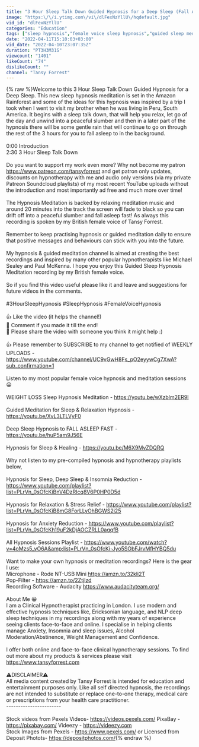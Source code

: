 ```yaml
---
title: "3 Hour Sleep Talk Down Guided Hypnosis for a Deep Sleep (Fall Asleep Fast to the Amazon Rainforest)"
image: "https:\/\/i.ytimg.com\/vi\/dlFexNzYllU\/hqdefault.jpg"
vid_id: "dlFexNzYllU"
categories: "Education"
tags: ["sleep hypnosis","female voice sleep hypnosis","guided sleep meditation"]
date: "2022-04-11T15:10:03+03:00"
vid_date: "2022-04-10T23:07:35Z"
duration: "PT3H3M31S"
viewcount: "1401"
likeCount: "74"
dislikeCount: ""
channel: "Tansy Forrest"
---
```

{% raw %}Welcome to this 3 Hour Sleep Talk Down Guided Hypnosis for a Deep Sleep.  This new sleep hypnosis meditation is set in the Amazon Rainforest and some of the ideas for this hypnosis was inspired by a trip I took when I went to visit my brother when he was living in Peru, South America.  It begins with a sleep talk down, that will help you relax, let go of the day and unwind into a peaceful slumber and then in a later part of the hypnosis there will be some gentle rain that will continue to go on through the rest of the 3 hours for you to fall asleep to in the background.<br /><br />0:00 Introduction <br />2:30 3 Hour Sleep Talk Down<br /><br />Do you want to support my work even more?  Why not become my patron <a rel="nofollow" target="blank" href="https://www.patreon.com/tansyforrest">https://www.patreon.com/tansyforrest</a> and get patron only updates, discounts on hypnotherapy with me and audio only versions (via my private Patreon Soundcloud playlists) of my most recent YouTube uploads without the introduction and most importantly ad free and much more over time! <br /><br />The Hypnosis Meditation is backed by relaxing meditation music and around 20 minutes into the track the screen will fade to black so you can drift off into a peaceful slumber and fall asleep fast! As always this recording is spoken by my British female voice of Tansy Forrest.  <br /><br />Remember to keep practising hypnosis or guided meditation daily to ensure that positive messages and behaviours can stick with you into the future.<br /><br />My hypnosis &amp; guided meditation channel is aimed at creating the best recordings and inspired by many other popular hypnotherapists like Michael Sealey and Paul McKenna. I hope you enjoy this Guided Sleep Hypnosis Meditation recording by my British female voice.<br /><br />So if you find this video useful please like it and leave and suggestions for future videos in the comments. <br /><br />#3HourSleepHypnosis #SleepHypnosis  #FemaleVoiceHypnosis<br /><br />👍 Like the video (it helps the channel!)<br />💬 Comment if you made it till the end!<br />🔗 Please share the video with someone you think it might help :)<br /><br />👍 Please remember to SUBSCRIBE to my channel to get notified of WEEKLY UPLOADS - <a rel="nofollow" target="blank" href="https://www.youtube.com/channel/UC9vGwH8Fs_pO2eyywCg7XwA?sub_confirmation=1">https://www.youtube.com/channel/UC9vGwH8Fs_pO2eyywCg7XwA?sub_confirmation=1</a><br /><br />Listen to my most popular female voice hypnosis and meditation sessions 😀<br /><br />WEIGHT LOSS Sleep Hypnosis Meditation - <a rel="nofollow" target="blank" href="https://youtu.be/wXzblm2ER9I">https://youtu.be/wXzblm2ER9I</a><br /><br />Guided Meditation for Sleep &amp; Relaxation Hypnosis - <a rel="nofollow" target="blank" href="https://youtu.be/XvL3LTLVyF0">https://youtu.be/XvL3LTLVyF0</a><br /><br />Deep Sleep Hypnosis to FALL ASLEEP FAST - <a rel="nofollow" target="blank" href="https://youtu.be/huP5am9J56E">https://youtu.be/huP5am9J56E</a><br /><br />Hypnosis for Sleep &amp; Healing - <a rel="nofollow" target="blank" href="https://youtu.be/M6X9MvZDQRQ">https://youtu.be/M6X9MvZDQRQ</a><br /><br />Why not listen to my pre-compiled hypnosis and hypnotherapy playlists below,<br /><br />Hypnosis for Sleep, Deep Sleep &amp; Insomnia Reduction - <a rel="nofollow" target="blank" href="https://www.youtube.com/playlist?list=PLrVn_0sOfcKiBnV4DzRIcq8V6P0HP0D5d">https://www.youtube.com/playlist?list=PLrVn_0sOfcKiBnV4DzRIcq8V6P0HP0D5d</a><br /><br />Hypnosis for Relaxation &amp; Stress Relief - <a rel="nofollow" target="blank" href="https://www.youtube.com/playlist?list=PLrVn_0sOfcKiB8mG8ForLLyOhBGWS2i25">https://www.youtube.com/playlist?list=PLrVn_0sOfcKiB8mG8ForLLyOhBGWS2i25</a><br /><br />Hypnosis for Anxiety Reduction - <a rel="nofollow" target="blank" href="https://www.youtube.com/playlist?list=PLrVn_0sOfcKh19uF2kDjAOCZRLL0agqfB">https://www.youtube.com/playlist?list=PLrVn_0sOfcKh19uF2kDjAOCZRLL0agqfB</a><br /><br />All Hypnosis Sessions Playlist - <a rel="nofollow" target="blank" href="https://www.youtube.com/watch?v=4oMzs5_vO6A&amp;list=PLrVn_0sOfcKi-Jyo5SObFJrvMfHYBQ5du">https://www.youtube.com/watch?v=4oMzs5_vO6A&amp;list=PLrVn_0sOfcKi-Jyo5SObFJrvMfHYBQ5du</a><br /><br />Want to make your own hypnosis or meditation recordings?  Here is the gear I use:<br />Microphone - Rode NT-USB Mini <a rel="nofollow" target="blank" href="https://amzn.to/32kli2T">https://amzn.to/32kli2T</a><br />Pop-Filter - <a rel="nofollow" target="blank" href="https://amzn.to/2Ztjlzd">https://amzn.to/2Ztjlzd</a><br />Recording Software - Audacity <a rel="nofollow" target="blank" href="https://www.audacityteam.org/">https://www.audacityteam.org/</a> <br /><br />About Me 😀<br />I am a Clinical Hypnotherapist practicing in London.  I use modern and effective hypnosis techniques like, Ericksonian language, and NLP deep sleep techniques in my recordings along with my years of experience seeing clients face-to-face and online. I specialise in helping clients manage Anxiety, Insomnia and sleep issues, Alcohol Moderation/Abstinence, Weight Management and Confidence.  <br /><br />I offer both online and face-to-face clinical hypnotherapy sessions. To find out more about my products &amp; services please visit <a rel="nofollow" target="blank" href="https://www.tansyforrest.com">https://www.tansyforrest.com</a><br /><br />⚠DISCLAIMER⚠<br />All media content created by Tansy Forrest is intended for education and entertainment purposes only.  Like all self directed hypnosis, the recordings are not intended to substitute or replace one-to-one therapy, medical care or prescriptions from your health care practitioner.<br />----------------------- <br /><br />Stock videos from Pexels Videos- <a rel="nofollow" target="blank" href="https://videos.pexels.com/">https://videos.pexels.com/</a> PixaBay - <a rel="nofollow" target="blank" href="https://pixabay.com/">https://pixabay.com/</a> Videezy - <a rel="nofollow" target="blank" href="https://videezy.com">https://videezy.com</a><br />Stock Images from Pexels - <a rel="nofollow" target="blank" href="https://www.pexels.com/">https://www.pexels.com/</a> or Licensed from Deposit Photots- <a rel="nofollow" target="blank" href="https://depositphotos.com/">https://depositphotos.com/</a>{% endraw %}
